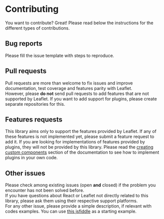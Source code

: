 # Contributing

You want to contribute? Great! Please read below the instructions for the different types of contributions.

## Bug reports

Please fill the issue template with steps to reproduce.

## Pull requests

Pull requests are more than welcome to fix issues and improve documentation, test coverage and features parity with Leaflet.  
However, please **do not** send pull requests to add features that are not supported by Leaflet. If you want to add support for plugins, please create separate repositories for this.

## Features requests

This library aims only to support the features provided by Leaflet. If any of these features is not implemented yet, please submit a feature request to add it.
If you are looking for implementations of features provided by plugins, they will not be provided by this library. Please read the [creating custom components](#creating-custom-components) section of the documentation to see how to implement plugins in your own code.

## Other issues

Please check among existing issues (open **and** closed) if the problem you encounter has not been solved before.  
If you have questions about React or Leaflet not directly related to this library, please ask them using their respective support platforms.  
For any other issue, please provide a simple description, if relevant with codes examples. You can use [this jsfiddle](https://jsfiddle.net/paul_lecam/q2v7t59h/) as a starting example.
